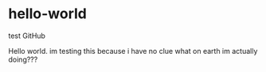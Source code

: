 # hello-world
test GitHub

Hello world. im testing this because i have no clue what on earth im actually doing???
